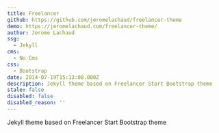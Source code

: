 ```yaml
---
title: Freelancer
github: https://github.com/jeromelachaud/freelancer-theme
demo: https://jeromelachaud.com/freelancer-theme/
author: Jerome Lachaud
ssg:
  - Jekyll
cms:
  - No Cms
css:
  - Bootstrap
date: 2014-07-19T15:13:08.000Z
description: Jekyll theme based on Freelancer Start Bootstrap theme
stale: false
disabled: false
disabled_reason: ''
---
```


Jekyll theme based on Freelancer Start Bootstrap theme
